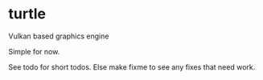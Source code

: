 # turtle
Vulkan based graphics engine

Simple for now.

See todo for short todos.  Else make fixme to see any fixes that need work.
